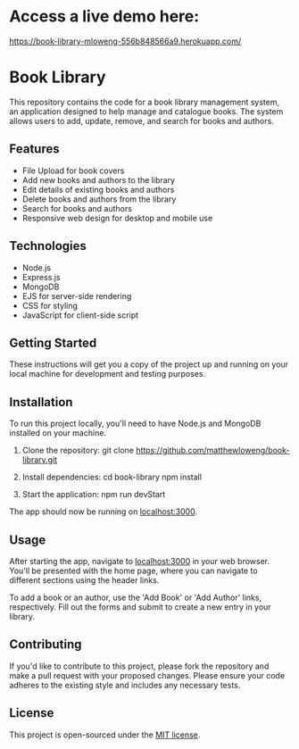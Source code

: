 # Access a live demo here:

https://book-library-mloweng-556b848566a9.herokuapp.com/

# Book Library

This repository contains the code for a book library management system, an application designed to help manage and catalogue books. The system allows users to add, update, remove, and search for books and authors.

## Features

- File Upload for book covers
- Add new books and authors to the library
- Edit details of existing books and authors
- Delete books and authors from the library
- Search for books and authors
- Responsive web design for desktop and mobile use

## Technologies

- Node.js
- Express.js
- MongoDB
- EJS for server-side rendering
- CSS for styling
- JavaScript for client-side script

## Getting Started

These instructions will get you a copy of the project up and running on your local machine for development and testing purposes.

## Installation

To run this project locally, you'll need to have Node.js and MongoDB installed on your machine.

1. Clone the repository:
   git clone https://github.com/matthewloweng/book-library.git

2. Install dependencies:
   cd book-library
   npm install

3. Start the application:
   npm run devStart

The app should now be running on [localhost:3000](http://localhost:3000).

## Usage

After starting the app, navigate to [localhost:3000](http://localhost:3000) in your web browser. You'll be presented with the home page, where you can navigate to different sections using the header links.

To add a book or an author, use the 'Add Book' or 'Add Author' links, respectively. Fill out the forms and submit to create a new entry in your library.

## Contributing

If you'd like to contribute to this project, please fork the repository and make a pull request with your proposed changes. Please ensure your code adheres to the existing style and includes any necessary tests.

## License

This project is open-sourced under the [MIT license](LICENSE.md).
